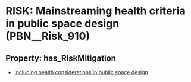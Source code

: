 # RISK: __Mainstreaming health criteria in public space design__ (PBN__Risk_910)

## Property: has_RiskMitigation

* [Including health considerations in public space design](PBN__RiskMitigation_1256)

